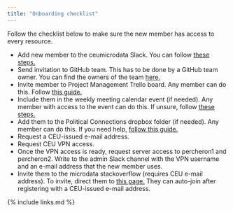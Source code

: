 ```yaml
---
title: "Onboarding checklist"
---
```

Follow the checklist below to make sure the new member has access to every resource.

- Add new member to the ceumicrodata Slack. You can follow [these steps.](https://slack.com/intl/en-hu/help/articles/201330256-Invite-new-members-to-your-workspace)
- Send invitation to GitHub team. This has to be done by a GitHub team owner. You can find the owners of the team [here.](https://github.com/orgs/ceumicrodata/people)
- Invite member to Project Management Trello board. Any member can do this. Follow [this guide.](https://help.trello.com/article/717-adding-people-to-a-board)
- Include them in the weekly meeting calendar event (if needed). Any member with access to the event can do this. If unsure, follow [these steps.](https://support.google.com/calendar/answer/37161)
- Add them to the Political Connections dropbox folder (if needed). Any member can do this. If you need help, [follow this guide.](https://help.dropbox.com/files-folders/share/share-with-others)
- Request a CEU-issued e-mail address.
- Request CEU VPN access.
- Once the VPN access is ready, request server access to percheron1 and percheron2. Write to the admin Slack channel with the VPN username and an e-mail address that the new member uses.
- Invite them to the microdata stackoverflow (requires CEU e-mail address). To invite, direct them to [this page.](https://stackoverflow.com/c/ceu-microdata) They can auto-join after registering with a CEU-issued e-mail address.

{% include links.md %}
